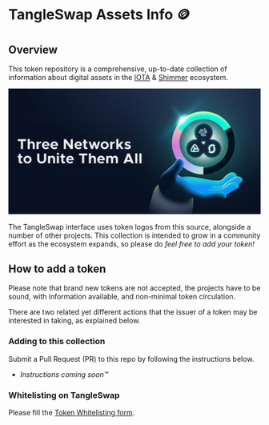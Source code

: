 # TangleSwap Assets Info 🪙

## Overview
This token repository is a comprehensive, up-to-date collection of information about digital assets in the [IOTA](https://iota.org) &amp; [Shimmer](https://shimmer.network) ecosystem.

![Three networks to unite them all](./img/three-networks-to-unite-them-all.jpeg)

The TangleSwap interface uses token logos from this source, alongside a number of other projects. This collection is intended to grow in a community effort as the ecosystem expands, so please do *feel free to add your token!*

## How to add a token
Please note that brand new tokens are not accepted, the projects have to be sound, with information available, and non-minimal token circulation.

There are two related yet different actions that the issuer of a token may be interested in taking, as explained below.

### Adding to this collection

Submit a Pull Request (PR) to this repo by following the instructions below.

- *Instructions coming soon™️*

### Whitelisting on TangleSwap

Please fill the [Token Whitelisting form](https://forms.gle/Fer5ngyCxo9DY5SQ9).
